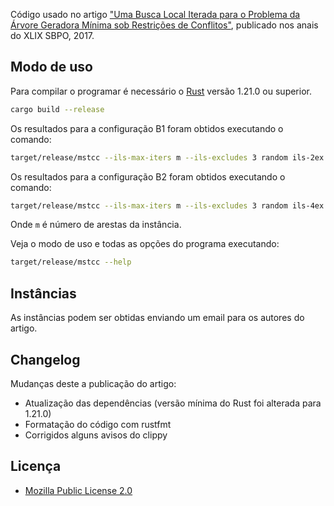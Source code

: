 Código usado no artigo ["Uma Busca Local Iterada para o Problema da Árvore Geradora
Mínima sob Restrições de Conflitos"](http://www.sbpo2017.iltc.br/pdf/169115.pdf), publicado nos
anais do XLIX SBPO, 2017.


## Modo de uso

Para compilar o programar é necessário o [Rust](https://www.rust-lang.org) versão 1.21.0 ou superior.

```sh
cargo build --release
```

Os resultados para a configuração B1 foram obtidos executando o comando:

```sh
target/release/mstcc --ils-max-iters m --ils-excludes 3 random ils-2ex arquivo-instancia
```

Os resultados para a configuração B2 foram obtidos executando o comando:

```sh
target/release/mstcc --ils-max-iters m --ils-excludes 3 random ils-4ex arquivo-instancia
```

Onde `m` é número de arestas da instância.

Veja o modo de uso e todas as opções do programa executando:

```sh
target/release/mstcc --help
```


## Instâncias

As instâncias podem ser obtidas enviando um email para os autores do artigo.


## Changelog

Mudanças deste a publicação do artigo:

- Atualização das dependências (versão mínima do Rust foi alterada para 1.21.0)
- Formatação do código com rustfmt
- Corrigidos alguns avisos do clippy


## Licença

- [Mozilla Public License 2.0](https://www.mozilla.org/en-US/MPL/2.0/)
